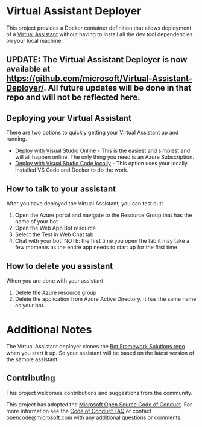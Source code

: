 # Virtual Assistant Deployer

This project provides a Docker container definition that allows deployment of a [Virtual Assistant](https://microsoft.github.io/botframework-solutions/overview/virtual-assistant-solution/)  without having to install all the dev tool dependencies on your local machine.

## UPDATE: The Virtual Assistant Deployer is now available at https://github.com/microsoft/Virtual-Assistant-Deployer/. All future updates will be done in that repo and will not be reflected here.

## Deploying your Virtual Assistant
There are two options to quickly getting your Virtual Assistant up and running.
* [Deploy with Visual Studio Online](docs/visualstudioonline.md) - This is the easiest and simplest and will all happen online. The only thing you need is an Azure Subscription.
* [Deploy with Visual Studio Code locally](docs/visualstudiocode.md) - This option uses your locally installed VS Code and Docker to do the work.

## How to talk to your assistant
After you have deployed the Virtual Assistant, you can test out!
1. Open the Azure portal and navigate to the Resource Group that has the name of your bot
2. Open the Web App Bot resource
3. Select the Test in Web Chat tab
4. Chat with your bot! 
NOTE: the first time you open the tab it may take a few moments as the entire app needs to start up for the first time

## How to delete you assistant
When you are done with your assistant
1. Delete the Azure resource group
2. Delete the application from Azure Active Directory. It has the same name as your bot.

# Additional Notes
The Virtual Assistant deployer clones the [Bot Framework Solutions repo](https://github.com/microsoft/botframework-solutions) when you start it up. So your assistant will be based on the latest version of the sample assistant.

## Contributing
This project welcomes contributions and suggestions from the community. 

This project has adopted the [Microsoft Open Source Code of Conduct](https://opensource.microsoft.com/codeofconduct/).
For more information see the [Code of Conduct FAQ](https://opensource.microsoft.com/codeofconduct/faq/) or
contact [opencode@microsoft.com](mailto:opencode@microsoft.com) with any additional questions or comments.
